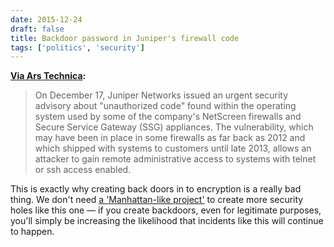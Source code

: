 ```yaml
---
date: 2015-12-24
draft: false
title: Backdoor password in Juniper's firewall code
tags: ['politics', 'security']
---
```


**[Via Ars Technica](http://arstechnica.com/security/2015/12/researchers-confirm-backdoor-password-in-juniper-firewall-code/):**

> On December 17, Juniper Networks issued an urgent security advisory about "unauthorized code" found within the operating system used by some of the company's NetScreen firewalls and Secure Service Gateway (SSG) appliances. The vulnerability, which may have been in place in some firewalls as far back as 2012 and which shipped with systems to customers until late 2013, allows an attacker to gain remote administrative access to systems with telnet or ssh access enabled.<!-- excerpt -->

This is exactly why creating back doors in to encryption is a really bad thing. We don't need [a 'Manhattan-like project'](http://arstechnica.com/tech-policy/2015/12/hillary-clinton-wants-manhattan-like-project-to-break-encryption/) to create more security holes like this one — if you create backdoors, even for legitimate purposes, you'll simply be increasing the likelihood that incidents like this will continue to happen.
